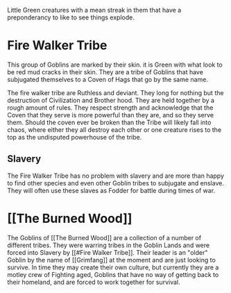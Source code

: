 Little Green creatures with a mean streak in them that have a preponderancy to like to see things explode.

# Fire Walker Tribe
This group of Goblins are marked by their skin. it is Green with what look to be red mud cracks in their skin. They are a tribe of Goblins that have subjugated themselves to a Coven of Hags that go by the same name. 

The fire walker tribe are Ruthless and deviant. They long for nothing but the destruction of Civilization and Brother hood. They are held together by a rough amount of rules. They respect strength and acknowledge that the Coven that they serve is more powerful than they are, and so they serve them. Should the coven ever be broken than the Tribe will likely fall into chaos, where either they all destroy each other or one creature rises to the top as the undisputed powerhouse of the tribe.
## Slavery
The Fire Walker Tribe has no problem with slavery and are more than happy to find other species and even other Goblin tribes to subjugate and enslave. They will often use these slaves as Fodder for battle during times of war.

# [[The Burned Wood]]
The Goblins of [[The Burned Wood]] are a collection of a number of different tribes. They were warring tribes in the Goblin Lands and were forced into Slavery by [[#Fire Walker Tribe]]. Their leader is an "older" Goblin by the name of [[Grimfang]] at the moment and are just looking to survive. In time they may create their own culture, but currently they are a motley crew of Fighting aged, Goblins that have no way of getting back to their homeland, and are forced to work together for survival.